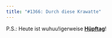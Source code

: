 ```yaml
---
title: "#1366: Durch diese Krawatte"
---
```


P.S.: 
Heute ist wuhuu!igerweise <a href="http://www.fonflatter.de"><strong>Hüpftag</strong></a>! 
